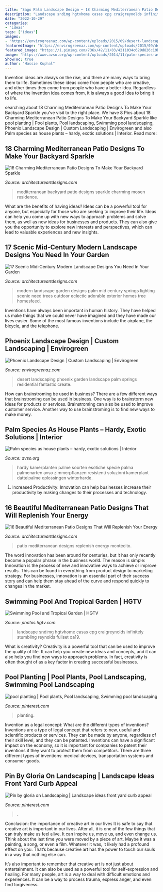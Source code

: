 ```yaml
---
title: "Sago Palm Landscape Design ~ 18 Charming Mediterranean Patio Designs To Make Your Backyard Sparkle"
description: "Landscape sndimg hgtvhome casas cpg craigreynolds infinitely stumbling reynolds fullset oa19"
date: "2022-10-29"
categories:
- "ideas"
tags: ["ideas"]
images:
- "https://envirogreenaz.com/wp-content/uploads/2015/09/desert-landscaping-design-phoenix.jpg"
featuredImage: "https://envirogreenaz.com/wp-content/uploads/2015/09/desert-landscaping-design-phoenix.jpg"
featured_image: "https://i.pinimg.com/736x/42/11/03/4211034c629d826c19b1070f12c398f0.jpg"
image: "https://www.avso.org/wp-content/uploads/2014/11/palm-species-as-house-plants-hardy-exotic-solutions-1415708765.jpg"
ShowToc: true
author: "Hassie Kuphal"
---
```



Invention ideas are always on the rise, and there are many ways to bring them to life. Sometimes these ideas come from people who are creative, and other times they come from people who have a better idea. Regardless of where the invention idea comes from, it is always a good idea to bring it to life.

	

		
searching about 18 Charming Mediterranean Patio Designs To Make Your Backyard Sparkle you've visit to the right place. We have 8 Pics about 18 Charming Mediterranean Patio Designs To Make Your Backyard Sparkle like pool planting | Pool plants, Pool landscaping, Swimming pool landscaping, Phoenix Landscape Design | Custom Landscaping | Envirogreen and also Palm species as house plants – hardy, exotic solutions | Interior. Read more:
		
    
## 18 Charming Mediterranean Patio Designs To Make Your Backyard Sparkle

<img loading=lazy src="http://www.architectureartdesigns.com/wp-content/uploads/2015/07/18-Charming-Mediterranean-Patio-Designs-To-Make-Your-Backyard-Sparkle-2.jpg" onerror="this.onerror=null;this.src='https://tse4.mm.bing.net/th?id=OIP.rn-wzIoOg79PSbx1Ux7bkwHaE7&amp;pid=15.1';" alt="18 Charming Mediterranean Patio Designs To Make Your Backyard Sparkle">

_Source: architectureartdesigns.com_

>mediterranean backyard patio designs sparkle charming mosen residence. 

	

What are the benefits of having ideas?
Ideas can be a powerful tool for anyone, but especially for those who are seeking to improve their life. Ideas can help you come up with new ways to approach problems and solve them, as well as new ideas for businesses and products. They can also give you the opportunity to explore new interests and perspectives, which can lead to valuable experiences and new insights.

    
## 17 Scenic Mid-Century Modern Landscape Designs You Need In Your Garden

<img loading=lazy src="http://www.architectureartdesigns.com/wp-content/uploads/2017/02/17-Scenic-Mid-Century-Modern-Landscape-Designs-You-Need-In-Your-Garden-7-630x878.jpg" onerror="this.onerror=null;this.src='https://tse3.mm.bing.net/th?id=OIP.QdLE2ejop1VDVb6vYMnhkwHaKU&amp;pid=15.1';" alt="17 Scenic Mid-Century Modern Landscape Designs You Need In Your Garden">

_Source: architectureartdesigns.com_

>modern landscape garden designs palm mid century springs lighting scenic need trees outdoor eclectic adorable exterior homes tree homesfeed. 

	

Inventions have always been important in human history. They have helped us make things that we could never have imagined and they have made our lives easier. Some of the most famous inventions include the airplane, the bicycle, and the telephone.

    
## Phoenix Landscape Design | Custom Landscaping | Envirogreen

<img loading=lazy src="https://envirogreenaz.com/wp-content/uploads/2015/09/desert-landscaping-design-phoenix.jpg" onerror="this.onerror=null;this.src='https://tse1.mm.bing.net/th?id=OIP.Ryl5tKZ4ixtViIoEOLlEUgHaE8&amp;pid=15.1';" alt="Phoenix Landscape Design | Custom Landscaping | Envirogreen">

_Source: envirogreenaz.com_

>desert landscaping phoenix garden landscape palm springs residential fantastic create. 

	

How can brainstroming be used in business?
There are a few different ways that brainstroming can be used in business. One way is to brainstorm new ideas for products or services. Brainstroming can also be used to improve customer service. Another way to use brainstroming is to find new ways to make money.

    
## Palm Species As House Plants – Hardy, Exotic Solutions | Interior

<img loading=lazy src="https://www.avso.org/wp-content/uploads/2014/11/palm-species-as-house-plants-hardy-exotic-solutions-1415708765.jpg" onerror="this.onerror=null;this.src='https://tse2.mm.bing.net/th?id=OIP.w-G4IC0ciEukAB3f1EahowHaLH&amp;pid=15.1';" alt="Palm species as house plants – hardy, exotic solutions | Interior">

_Source: avso.org_

>hardy kamerplanten palme soorten esotiche specie palma palmenarten avso zimmerpflanzen resistenti soluzioni kamerplant dattelpalme oplossingen winterharde. 

	

1. Increased Productivity: Innovation can help businesses increase their productivity by making changes to their processes and technology.

    
## 16 Beautiful Mediterranean Patio Designs That Will Replenish Your Energy

<img loading=lazy src="https://www.architectureartdesigns.com/wp-content/uploads/2016/07/16-Beautiful-Mediterranean-Patio-Designs-That-Will-Replenish-Your-Energy-11.jpg" onerror="this.onerror=null;this.src='https://tse4.mm.bing.net/th?id=OIP.rNBJ0a6A2mjNS_iup1ygUgHaFm&amp;pid=15.1';" alt="16 Beautiful Mediterranean Patio Designs That Will Replenish Your Energy">

_Source: architectureartdesigns.com_

>patio mediterranean designs replenish energy montecito. 

	

The word innovation has been around for centuries, but it has only recently become a popular phrase in the business world. The reason is simple: Innovation is the process of new and innovative ways to achieve or improve results. This can be found in everything from product design to marketing strategy. For businesses, innovation is an essential part of their success story and can help them stay ahead of the curve and respond quickly to changes in the market.

    
## Swimming Pool And Tropical Garden | HGTV

<img loading=lazy src="https://hgtvhome.sndimg.com/content/dam/images/hgtv/fullset/2019/1/31/0/OA19_Craig-Reynolds-Landscape-Architecture_Secret-Garden-Key-West_019.jpg.rend.hgtvcom.966.1449.suffix/1548955838957.jpeg" onerror="this.onerror=null;this.src='https://tse3.mm.bing.net/th?id=OIP.37dTvbHRyHPeQGAwJE-e-QHaLH&amp;pid=15.1';" alt="Swimming Pool and Tropical Garden | HGTV">

_Source: photos.hgtv.com_

>landscape sndimg hgtvhome casas cpg craigreynolds infinitely stumbling reynolds fullset oa19. 

	

What is creativity?
Creativity is a powerful tool that can be used to improve the quality of life. It can help you create new ideas and concepts, and it can also help you find new ways to approach problems. In fact, creativity is often thought of as a key factor in creating successful businesses.

    
## Pool Planting | Pool Plants, Pool Landscaping, Swimming Pool Landscaping

<img loading=lazy src="https://i.pinimg.com/originals/52/07/9b/52079b10cbd3070f13e921076c9a207e.jpg" onerror="this.onerror=null;this.src='https://tse2.mm.bing.net/th?id=OIP.uDgSS8u_7vQ-vAqzOm7VjwHaFj&amp;pid=15.1';" alt="pool planting | Pool plants, Pool landscaping, Swimming pool landscaping">

_Source: pinterest.com_

>planting. 

	

Invention as a legal concept: What are the different types of inventions?
Inventions are a type of legal concept that refers to new, useful and scientific products or services. They can be made by anyone, regardless of their skill level, and they can be patented. Inventions can have a significant impact on the economy, so it is important for companies to patent their inventions if they want to protect them from competitors. There are three different types of inventions: medical devices, transportation systems and consumer goods.

    
## Pin By Gloria On Landscaping | Landscape Ideas Front Yard Curb Appeal

<img loading=lazy src="https://i.pinimg.com/736x/42/11/03/4211034c629d826c19b1070f12c398f0.jpg" onerror="this.onerror=null;this.src='https://tse3.mm.bing.net/th?id=OIP.20ryfYj5hZY-84mD1hkaxAHaNL&amp;pid=15.1';" alt="Pin by gloria on Landscaping | Landscape ideas front yard curb appeal">

_Source: pinterest.com_

>. 

	

Conclusion: the importance of creative art in our lives
It is safe to say that creative art is important in our lives. After all, it is one of the few things that can truly make us feel alive. It can inspire us, move us, and even change us.
Think about the last time you were moved by a piece of art. Maybe it was a painting, a song, or even a film. Whatever it was, it likely had a profound effect on you. That’s because creative art has the power to touch our souls in a way that nothing else can.

It’s also important to remember that creative art is not just about entertainment. It can also be used as a powerful tool for self-expression and healing. For many people, art is a way to deal with difficult emotions and experiences. It can be a way to process trauma, express anger, and even find forgiveness.

